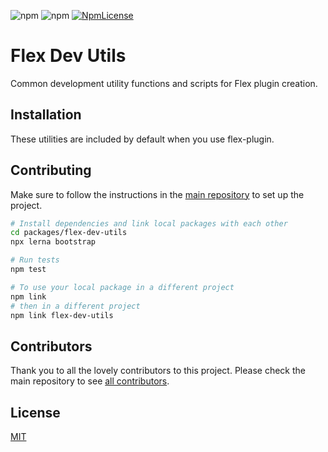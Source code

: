 ![npm](https://img.shields.io/npm/v/flex-dev-utils.svg?style=square)
![npm](https://img.shields.io/npm/dt/flex-dev-utils.svg?style=square)
[![NpmLicense](https://img.shields.io/npm/l/flex-dev-utils.svg?style=square)](../../LICENSE)

# Flex Dev Utils

Common development utility functions and scripts for Flex plugin creation.

## Installation

These utilities are included by default when you use flex-plugin.

## Contributing

Make sure to follow the instructions in the [main repository](https://github.com/twilio/flex-plugin-builder#contributing) to set up the project.

```bash
# Install dependencies and link local packages with each other
cd packages/flex-dev-utils
npx lerna bootstrap

# Run tests
npm test

# To use your local package in a different project
npm link
# then in a different project
npm link flex-dev-utils
```

## Contributors

Thank you to all the lovely contributors to this project. Please check the main repository to see [all contributors](https://github.com/twilio/flex-plugin-builder#contributors).

## License

[MIT](../../LICENSE)

